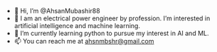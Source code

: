 - 👋 Hi, I’m @AhsanMubashir88
- 👀 I am an electrical power engineer by profession. I’m interested in artificial intelligence and machine learning.
- 🌱 I’m currently learning python to pursue my interest in AI and ML.
- 📫 You can reach me at ahsnmbshr@gmail.com

<!---
AhsanMubashir88/AhsanMubashir88 is a ✨ special ✨ repository because its `README.md` (this file) appears on your GitHub profile.
You can click the Preview link to take a look at your changes.
--->
